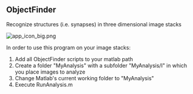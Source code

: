 ## ObjectFinder
Recognize structures (i.e. synapses) in three dimensional image stacks

![app_icon_big.png]({{site.baseurl}}/docs/app_icon_big.png)

In order to use this program on your image stacks:

1) Add all ObjectFinder scripts to your matlab path
2) Create a folder "MyAnalysis" with a subfolder "MyAnalysis/I" in which you place images to analyze
3) Change Matlab's current working folder to "MyAnalysis"
3) Execute RunAnalysis.m
